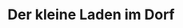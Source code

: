 ---
title: "Der kleine Laden im Dorf"
url: /sankt-peter-ording/der-kleine-laden-im-dorf/
shop: Kleidung
---
